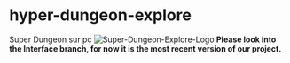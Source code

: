 # hyper-dungeon-explore
Super Dungeon sur pc
![Super-Dungeon-Explore-Logo](https://user-images.githubusercontent.com/117005254/207467860-a4b7aed0-b587-46b4-a9cb-591f33ea7c20.png)
**Please look into the Interface branch, for now it is the most recent version of our project.**
